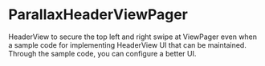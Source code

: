 ParallaxHeaderViewPager 
===================
HeaderView to secure the top left and right swipe at ViewPager even when a sample code for implementing HeaderView UI that can be maintained. Through the sample code, you can configure a better UI.




